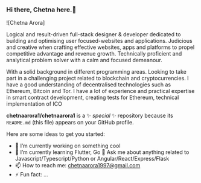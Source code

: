 ### Hi there, Chetna here.👋

![Chetna Arora]

Logical and result-driven full-stack designer & developer dedicated to building and optimising user focused-websites and applications. Judicious and creative when crafting effective websites, apps and platforms to propel competitive advantage and revenue growth. Technically proficient and analytical problem solver with a calm and focused demeanour.

With a solid background in different programming areas. Looking to take part in a challenging project related to blockchain and cryptocurrencies. I have a good understanding of decentralised technologies such as Ethereum, Bitcoin and Tor. I have a lot of experience and practical expertise in smart contract development, creating tests for Ethereum, technical implementation of ICO

**chetnaarora1/chetnaarora1** is a ✨ _special_ ✨ repository because its `README.md` (this file) appears on your GitHub profile.

Here are some ideas to get you started:

- 🔭 I’m currently working on something cool
- 🌱 I’m currently learning Flutter, Go
💬  Ask me about anything related to Javascript/Typescript/Python or Angular/React/Express/Flask
- 📫 How to reach me: chetnaarora1997@gmail.com
- ⚡ Fun fact: ...
